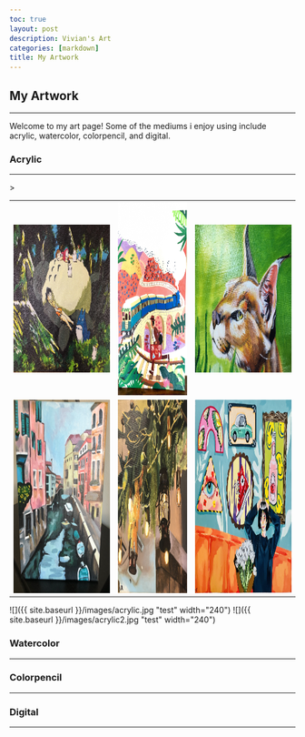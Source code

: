 ```yaml
---
toc: true
layout: post
description: Vivian's Art
categories: [markdown]
title: My Artwork
---
```

<h2>My Artwork</h2>
<hr>
<p>Welcome to my art page! Some of the mediums i enjoy using include acrylic, watercolor, colorpencil, and digital.</p>

<h3>Acrylic</h3>
<hr>
<table>
    <tr>
        <td><img src ="https://github.com/vivianknee/FastPages/blob/master/images/acrylic.jpg?raw=true" width="350" height="260"></td>
        <td><img src="https://github.com/vivianknee/FastPages/blob/master/images/acrylic2.jpg?raw=true" width="250" height="340"></td>
        <td><img src="https://github.com/vivianknee/FastPages/blob/master/images/acrylic3.jpg?raw=true" width="350" height="260"></td>
    <tr>
    <tr>
        <td><img src="https://github.com/vivianknee/FastPages/blob/master/images/acrylic4.PNG?raw=true" width="250" height="340"></td>>
        <td><img src="https://github.com/vivianknee/FastPages/blob/master/images/acrylic5.jpg?raw=true" width="250" height="340"></td>
        <td><img src="https://github.com/vivianknee/FastPages/blob/master/images/acrylic6.jpg?raw=true" width="250" height="340"></td>
    <tr>
<table>
![]({{ site.baseurl }}/images/acrylic.jpg "test" width="240")
![]({{ site.baseurl }}/images/acrylic2.jpg "test" width="240")

<h3>Watercolor</h3>
<hr>
<h3>Colorpencil</h3>
<hr>
<h3>Digital</h3>
<hr>
